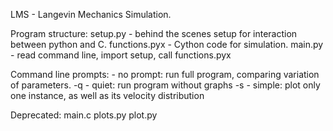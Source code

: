 LMS - Langevin Mechanics Simulation. 

Program structure:
setup.py - behind the scenes setup for interaction between python and C.
functions.pyx - Cython code for simulation.
main.py - read command line, import setup, call functions.pyx

Command line prompts:
      - no prompt: run full program, comparing variation of parameters.
-q    - quiet: run program without graphs
-s    - simple: plot only one instance, as well as its velocity distribution

Deprecated:
main.c
plots.py
plot.py
